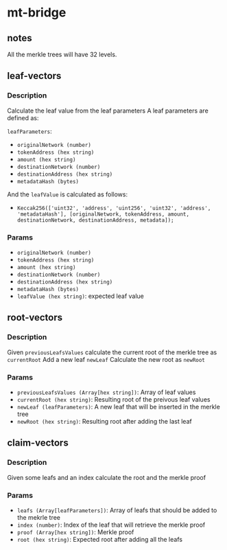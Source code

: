 # mt-bridge

## notes

All the merkle trees will have 32 levels.

## leaf-vectors

### Description

Calculate the leaf value from the leaf parameters
A leaf parameters are defined as:

`leafParameters`:

- `originalNetwork (number)`
- `tokenAddress (hex string)`
- `amount (hex string)`
- `destinationNetwork (number)`
- `destinationAddress (hex string)`
- `metadataHash (bytes)`

And the `leafValue` is calculated as follows:

- `Keccak256(['uint32', 'address', 'uint256', 'uint32', 'address', 'metadataHash'], [originalNetwork, tokenAddress, amount, destinationNetwork, destinationAddress, metadata]);`

### Params

- `originalNetwork (number)`
- `tokenAddress (hex string)`
- `amount (hex string)`
- `destinationNetwork (number)`
- `destinationAddress (hex string)`
- `metadataHash (bytes)`
- `leafValue (hex string)`: expected leaf value

## root-vectors

### Description

Given `previousLeafsValues` calculate the current root of the merkle tree as `currentRoot`
Add a new leaf `newLeaf`
Calculate the new root as `newRoot`

### Params

- `previousLeafsValues (Array[hex string])`: Array of leaf values
- `currentRoot (hex string)`: Resulting root of the preivous leaf values
- `newLeaf (leafParameters)`: A new leaf that will be inserted in the merkle tree
- `newRoot (hex string)`: Resulting root after adding the last leaf

## claim-vectors

### Description

Given some leafs and an index calculate the root and the merkle proof

### Params

- `leafs (Array[leafParameters])`: Array of leafs that should be added to the mekrle tree
- `index (number)`: Index of the leaf that will retrieve the merkle proof
- `proof (Array[hex string])`: Merkle proof
- `root (hex string)`: Expected root after adding all the leafs
